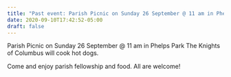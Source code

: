 ```yaml
---
title: "Past event: Parish Picnic on Sunday 26 September @ 11 am in Phelps Park"
date: 2020-09-10T17:42:52-05:00
draft: false
---
```

Parish Picnic on Sunday 26 September @ 11 am in Phelps Park
The Knights of Columbus will cook hot dogs.
<!--more-->
Come and enjoy parish fellowship and food. All are welcome!